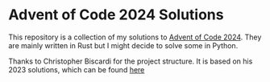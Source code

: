 # Advent of Code 2024 Solutions
This repository is a collection of my solutions to [Advent of Code 2024](https://adventofcode.com/2024).
They are mainly written in Rust but I might decide to solve some in Python.

Thanks to Christopher Biscardi for the project structure. It is based on his 2023 solutions, which can be found [here](https://github.com/ChristopherBiscardi/advent-of-code)

